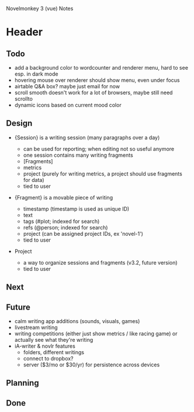 
Novelmonkey 3 (vue) Notes




# Header


## Todo

- add a background color to wordcounter and renderer menu, hard to see esp. in dark mode
- hovering mouse over renderer should show menu, even under focus
- airtable Q&A box? maybe just email for now
- scroll smooth doesn't work for a lot of browsers, maybe still need scrollto
- dynamic icons based on current mood color

## Design

- {Session} is a writing session (many paragraphs over a day)
  - can be used for reporting; when editing not so useful anymore
  - one session contains many writing fragments
  - [Fragments]
  - metrics
  - project (purely for writing metrics, a project should use fragments for data)
  - tied to user

- {Fragment} is a movable piece of writing
  - timestamp (timestamp is used as unique ID)
  - text
  - tags (#plot; indexed for search)
  - refs (@person; indexed for search)
  - project (can be assigned project IDs, ex 'novel-1')
  - tied to user

- Project
  - a way to organize sessions and fragments (v3.2, future version)
  - tied to user



## Next





## Future

- calm writing app additions (sounds, visuals, games)
- livestream writing
- writing competitions (either just show metrics / like racing game) or actually see what they're writing
- iA-writer & novlr features
  - folders, different writings
  - connect to dropbox?
  - server ($3/mo or $30/yr) for persistence across devices






## Planning


## Done




